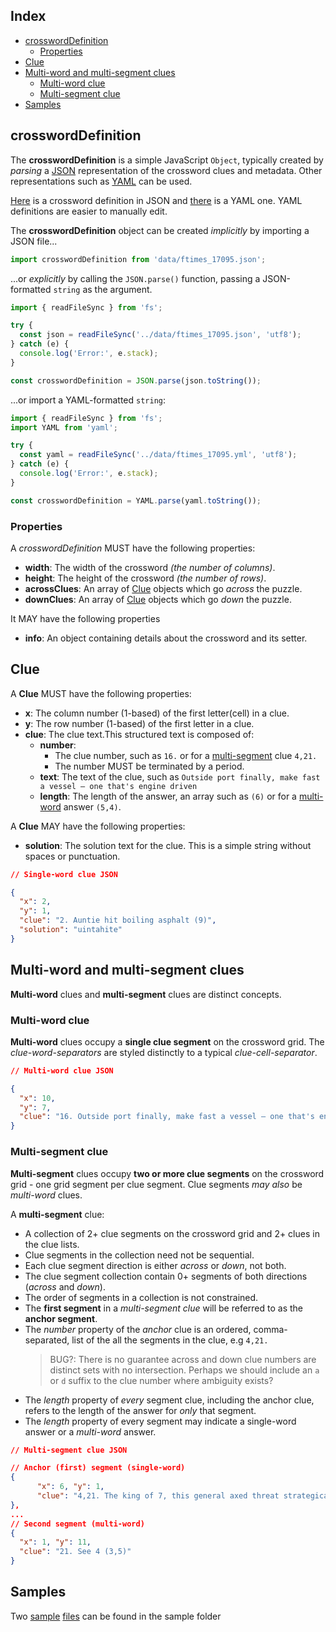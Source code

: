 ## Index <!-- omit from toc -->

- [crosswordDefinition](#crossworddefinition)
  - [Properties](#properties)
- [Clue](#clue)
- [Multi-word and multi-segment clues](#multi-word-and-multi-segment-clues)
  - [Multi-word clue](#multi-word-clue)
  - [Multi-segment clue](#multi-segment-clue)
- [Samples](#samples)

## crosswordDefinition

The **crosswordDefinition** is a simple JavaScript `Object`, typically created by _parsing_ a [JSON][6] representation of the crossword clues and metadata. Other representations such as [YAML][7] can be used.

[Here][8] is a crossword definition in JSON and [there][9] is a YAML one. YAML definitions are easier to manually edit.

The **crosswordDefinition** object can be created _implicitly_ by importing a JSON file...

```js
import crosswordDefinition from 'data/ftimes_17095.json';
```

...or _explicitly_ by calling the `JSON.parse()` function, passing a JSON-formatted `string` as the argument.

```js
import { readFileSync } from 'fs';

try {
  const json = readFileSync('../data/ftimes_17095.json', 'utf8');
} catch (e) {
  console.log('Error:', e.stack);
}

const crosswordDefinition = JSON.parse(json.toString());
```

...or import a YAML-formatted `string`:

```js
import { readFileSync } from 'fs';
import YAML from 'yaml';

try {
  const yaml = readFileSync('../data/ftimes_17095.yml', 'utf8');
} catch (e) {
  console.log('Error:', e.stack);
}

const crosswordDefinition = YAML.parse(yaml.toString());
```

### Properties

A _crosswordDefinition_ MUST have the following properties:

- **width**: The width of the crossword _(the number of columns)_.
- **height**: The height of the crossword _(the number of rows)_.
- **acrossClues**: An array of [Clue][1] objects which go _across_ the puzzle.
- **downClues**: An array of [Clue][1] objects which go _down_ the puzzle.

It MAY have the following properties

- **info**: An object containing details about the crossword and its setter.

## Clue

A **Clue** MUST have the following properties:

- **x**: The column number (1-based) of the first letter(cell) in a clue.
- **y**: The row number (1-based) of the first letter in a clue.
- **clue**: The clue text.This structured text is composed of:
  - **number**:
    - The clue number, such as `16.` or for a [multi-segment][3] clue `4,21.`
    - The number MUST be terminated by a period.
  - **text**: The text of the clue, such as `Outside port finally, make fast a vessel – one that's engine driven`
  - **length**: The length of the answer, an array such as `(6)` or for a [multi-word][4] answer `(5,4)`.

A **Clue** MAY have the following properties:

- **solution**: The solution text for the clue. This is a simple string without spaces or punctuation.

```json
// Single-word clue JSON

{
  "x": 2,
  "y": 1,
  "clue": "2. Auntie hit boiling asphalt (9)",
  "solution": "uintahite"
}
```

## Multi-word and multi-segment clues

**Multi-word** clues and **multi-segment** clues are distinct concepts.

### Multi-word clue

**Multi-word** clues occupy a **single clue segment** on the crossword grid. The _clue-word-separators_ are styled distinctly to a typical _clue-cell-separator_.

```json
// Multi-word clue JSON

{
  "x": 10,
  "y": 7,
  "clue": "16. Outside port finally, make fast a vessel – one that's engine driven (5,4)"
}
```

### Multi-segment clue

**Multi-segment** clues occupy **two or more clue segments** on the crossword grid - one grid segment per clue segment. Clue segments _may also_ be _multi-word_ clues.

A **multi-segment** clue:

- A collection of 2+ clue segments on the crossword grid and 2+ clues in the clue lists.
- Clue segments in the collection need not be sequential.
- Each clue segment direction is either _across_ or _down_, not both.
- The clue segment collection contain 0+ segments of both directions (_across_ and _down_).
- The order of segments in a collection is not constrained.
- The **first segment** in a _multi-segment clue_ will be referred to as the **anchor segment**.
- The _number_ property of the _anchor_ clue is an ordered, comma-separated, list of the all the segments in the clue, e.g `4,21.`
  > BUG?: There is no guarantee across and down clue numbers are distinct sets with no intersection. Perhaps we should include an `a` or `d` suffix to the clue number where ambiguity exists?
- The _length_ property of _every_ segment clue, including the anchor clue, refers to the length of the answer for _only_ that segment.
- The _length_ property of every segment may indicate a single-word answer or a _multi-word_ answer.

```json
// Multi-segment clue JSON

// Anchor (first) segment (single-word)
{
      "x": 6, "y": 1,
      "clue": "4,21. The king of 7, this general axed threat strategically (9)"
},
...
// Second segment (multi-word)
{
  "x": 1, "y": 11,
  "clue": "21. See 4 (3,5)"
}
```

## Samples

Two [sample][2] [files][5] can be found in the sample folder

[1]: #clue
[2]: ../sample/crosswords/alberich_4.json
[3]: #multi-segment-clue
[4]: #multi-word-and-multi-segment
[5]: ../sample/crosswords/guardian_quiptic_89.json
[6]: https://www.w3schools.com/whatis/whatis_json.asp
[7]: https://www.redhat.com/en/topics/automation/what-is-yaml
[8]: ../data/ftimes_17095.json
[9]: ../data/ftimes_17095.yml
